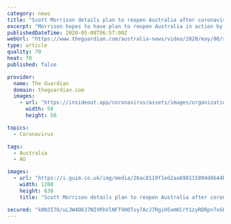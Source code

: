 ```yaml
---
category: news
title: "Scott Morrison details plan to reopen Australia after coronavirus crisis – video"
excerpt: "Morrison hopes to have plan to reopen Australia in action by July"
publishedDateTime: 2020-05-08T06:57:00Z
webUrl: "https://www.theguardian.com/australia-news/video/2020/may/08/scott-morrison-details-plan-reopen-australia-coronavirus-crisis-video"
type: article
quality: 70
heat: 70
published: false

provider:
  name: The Guardian
  domain: theguardian.com
  images:
    - url: "https://insideout.app/coronavirus/assets/images/organizations/theguardian.com-50x50.jpg"
      width: 50
      height: 50

topics:
  - Coronavirus

tags:
  - Australia
  - AU

images:
  - url: "https://i.guim.co.uk/img/media/26ac8119f1ed2aa698115894d4b44b1aeeda0253/0_0_5568_3341/master/5568.jpg?width=1200&height=630&quality=85&auto=format&fit=crop&overlay-align=bottom%2Cleft&overlay-width=100p&overlay-base64=L2ltZy9zdGF0aWMvb3ZlcmxheXMvdGctZGVmYXVsdC5wbmc&enable=upscale&s=96a685c9e5a50b2bbfc45679b658b9be"
    width: 1200
    height: 630
    title: "Scott Morrison details plan to reopen Australia after coronavirus crisis – video"

secured: "k0N3I7O/uL3W4O637NIVRhVlNFTVHOTsy7AcJ7RgiH5xmKCrY1zyRDRpn7xGHelaJ0T/TE8bu8l78TbfBPLK6OaPcE38enW6+DRyXm6MzkP12PwdbGmJh8HIpLvjua53zYdjwh71cnHQhRI0vLhOJzWNRfbLmRTk1vKA7OhSQBD2/6COaYHgIh5lcJRaN68xGEx3VldDlXOazbgkP7e/YP1lFHzVBZZUQouNHwMocbKFok/7JHP6mRjqLpsFvwf0CTasmNJvZVko1NLFTft170U2g2Uzr1cMclbRk6IV+MOHNO32JdbbZgnCfoEKp/w3;tc24mjSjhxttAkfU5NTaHw=="
---
```


